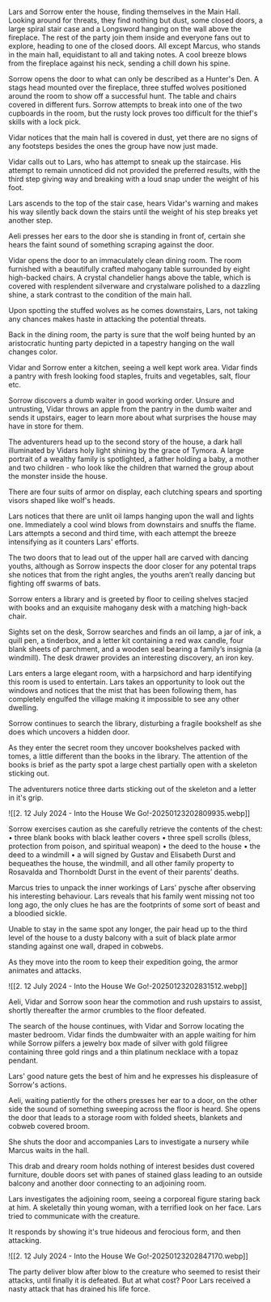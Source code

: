 Lars and Sorrow enter the house, finding themselves in the Main Hall. Looking around for threats, they find nothing but dust, some closed doors, a large spiral stair case and a Longsword hanging on the wall above the fireplace. The rest of the party join them inside and everyone fans out to explore, heading to one of the closed doors. All except Marcus, who stands in the main hall, equidistant to all and taking notes. A cool breeze blows from the fireplace against his neck, sending a chill down his spine.
 
Sorrow opens the door to what can only be described as a Hunter's Den. A stags head mounted over the fireplace, three stuffed wolves positioned around the room to show off a successful hunt. The table and chairs covered in different furs. Sorrow attempts to break into one of the two cupboards in the room, but the rusty lock proves too difficult for the thief's skills with a lock pick.
 
Vidar notices that the main hall is covered in dust, yet there are no signs of any footsteps besides the ones the group have now just made.
 
Vidar calls out to Lars, who has attempt to sneak up the staircase. His attempt to remain unnoticed did not provided the preferred results, with the third step giving way and breaking with a loud snap under the weight of his foot.
 
Lars ascends to the top of the stair case, hears Vidar's warning and makes his way silently back down the stairs until the weight of his step breaks yet another step.
 
Aeli presses her ears to the door she is standing in front of, certain she hears the faint sound of something scraping against the door.
 
Vidar opens the door to an immaculately clean dining room. The room furnished with a beautifully crafted mahogany table surrounded by eight high-backed chairs. A crystal chandelier hangs above the table, which is covered with resplendent silverware and crystalware polished to a dazzling shine, a stark contrast to the condition of the main hall.
 
Upon spotting the stuffed wolves as he comes downstairs, Lars, not taking any chances makes haste in attacking the potential threats.
 
Back in the dining room, the party is sure that the wolf being hunted by an aristocratic hunting party depicted in a tapestry hanging on the wall changes color.
 
Vidar and Sorrow enter a kitchen, seeing a well kept work area. Vidar finds a pantry with fresh looking food staples, fruits and vegetables, salt, flour etc.
 
Sorrow discovers a dumb waiter in good working order. Unsure and untrusting, Vidar throws an apple from the pantry in the dumb waiter and sends it upstairs, eager to learn more about what surprises the house may have in store for them.
 
The adventurers head up to the second story of the house, a dark hall illuminated by Vidars holy light shining by the grace of Tymora. A large portrait of a wealthy family is spotlighted, a father holding a baby, a mother and two children - who look like the children that warned the group about the monster inside the house.
 
There are four suits of armor on display, each clutching spears and sporting visors shaped like wolf's heads.
 
Lars notices that there are unlit oil lamps hanging upon the wall and lights one. Immediately a cool wind blows from downstairs and snuffs the flame. Lars attempts a second and third time, with each attempt the breeze intensifying as it counters Lars' efforts.
 
The two doors that to lead out of the upper hall are carved with dancing youths, although as Sorrow inspects the door closer for any potental traps she notices that from the right angles, the youths aren’t really dancing but fighting off swarms of bats.
 
Sorrow enters a library and is greeted by floor to ceiling shelves stacjed with books and an exquisite mahogany desk with a matching high-back chair.
 
Sights set on the desk, Sorrow searches and finds an oil lamp, a jar of ink, a quill pen, a tinderbox, and a letter kit containing a red wax candle, four blank sheets of parchment, and a wooden seal bearing a family’s insignia (a windmill). The desk drawer provides an interesting discovery, an iron key.
 
Lars enters a large elegant room, with a harpsichord and harp identifying this room is used to entertain. Lars takes an opportunity to look out the windows and notices that the mist that has been following them, has completely engulfed the village making it impossible to see any other dwelling.
 
Sorrow continues to search the library, disturbing a fragile bookshelf as she does which uncovers a hidden door.
 
As they enter the secret room they uncover bookshelves packed with tomes, a little different than the books in the library. The attention of the books is brief as the party spot a large chest partially open with a skeleton sticking out.
 
The adventurers notice three darts sticking out of the skeleton and a letter in it's grip.

![[2. 12 July 2024 - Into the House We Go!-20250123202809935.webp]]

Sorrow exercises caution as she carefully retrieve the contents of the chest: • three blank books with black leather covers • three spell scrolls (bless, protection from poison, and spiritual weapon) • the deed to the house • the deed to a windmill • a will signed by Gustav and Elisabeth Durst and bequeathes the house, the windmill, and all other family property to Rosavalda and Thornboldt Durst in the event of their parents’ deaths.
 
Marcus tries to unpack the inner workings of Lars' pysche after observing his interesting behaviour. Lars reveals that his family went missing not too long ago, the only clues he has are the footprints of some sort of beast and a bloodied sickle.
 
Unable to stay in the same spot any longer, the pair head up to the third level of the house to a dusty balcony with a suit of black plate armor standing against one wall, draped in cobwebs.
 
As they move into the room to keep their expedition going, the armor animates and attacks.

![[2. 12 July 2024 - Into the House We Go!-20250123202831512.webp]]

Aeli, Vidar and Sorrow soon hear the commotion and rush upstairs to assist, shortly thereafter the armor crumbles to the floor defeated.
 
The search of the house continues, with Vidar and Sorrow locating the master bedroom. Vidar finds the dumbwaiter with an apple waiting for him while Sorrow pilfers a jewelry box made of silver with gold filigree containing three gold rings and a thin platinum necklace with a topaz pendant.
 
Lars' good nature gets the best of him and he expresses his displeasure of Sorrow's actions.
 
Aeli, waiting patiently for the others presses her ear to a door, on the other side the sound of something sweeping across the floor is heard. She opens the door that leads to a storage room with folded sheets, blankets and cobweb covered broom.
 
She shuts the door and accompanies Lars to investigate a nursery while Marcus waits in the hall.
 
This drab and dreary room holds nothing of interest besides dust covered furniture, double doors set with panes of stained glass leading to an outside balcony and another door connecting to an adjoining room.
 
Lars investigates the adjoining room, seeing a corporeal figure staring back at him. A skeletally thin young woman, with a terrified look on her face. Lars tried to communicate with the creature.
 
It responds by showing it's true hideous and ferocious form, and then attacking.

![[2. 12 July 2024 - Into the House We Go!-20250123202847170.webp]]


 The party deliver blow after blow to the creature who seemed to resist their attacks, until finally it is defeated. But at what cost? Poor Lars received a nasty attack that has drained his life force.